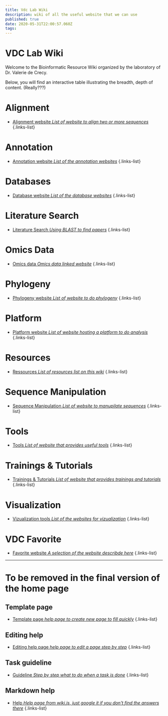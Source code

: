 ```yaml
---
title: Vdc Lab Wiki
description: wiki of all the useful website that we can use
published: true
date: 2020-05-31T22:00:57.060Z
tags: 
---
```


# VDC Lab Wiki
Welcome to the Bioinformatic Resource Wiki organized by the laboratory of Dr. Valerie de Crecy.

Below, you will find an interactive table illustrating the breadth, depth of content. (Really???)

# Alignment

- [Alignment website *List of website to align two or more sequences*](https://vdclab-wiki.herokuapp.com/en/alignment)
{.links-list}

# Annotation

- [Annotation website *List of the annotation websites*](https://vdclab-wiki.herokuapp.com/en/annotation)
{.links-list}

# Databases

- [Database website *List of the database websites*](https://vdclab-wiki.herokuapp.com/en/databases)
{.links-list}

# Literature Search

- [Literature Search *Using BLAST to find papers*](https://vdclab-wiki.herokuapp.com/en/literature-search)
{.links-list}

# Omics Data

- [Omics data *Omics data linked website*](https://vdclab-wiki.herokuapp.com/en/omics-data)
{.links-list}

# Phylogeny

- [Phylogeny website *List of website to do phylogeny*](https://vdclab-wiki.herokuapp.com/en/phylogeny)
{.links-list}

# Platform

- [Platform website *List of website hosting a platform to do analysis*](https://vdclab-wiki.herokuapp.com/en/platform)
{.links-list}

# Resources

- [Ressources *List of resources list on this wiki*](https://vdclab-wiki.herokuapp.com/en/resources)
{.links-list}

# Sequence Manipulation

- [Sequence Manipulation *List of website to manupilate sequences*](https://vdclab-wiki.herokuapp.com/en/sequence-manipulation)
{.links-list}

# Tools

- [Tools *List of website that provides useful tools*](https://vdclab-wiki.herokuapp.com/en/tools)
{.links-list}

# Trainings & Tutorials

- [Trainings & Tutorials *List of website that provides trainings and tutorials*](https://vdclab-wiki.herokuapp.com/en/tools)
{.links-list}

# Visualization

- [Vizualization tools *List of the websites for vizualization*](https://vdclab-wiki.herokuapp.com/en/visualization)
{.links-list}

# VDC Favorite

- [Favorite website *A selection of the website describde here*](https://vdclab-wiki.herokuapp.com/en/favorites)
{.links-list}

---

# To be removed in the final version of the home page

## Template page

- [Template page *help page to create new page to fill quickly*](https://vdclab-wiki.herokuapp.com/en/template_page)
{.links-list}

## Editing help

- [Editing help page *help page to edit a page step by step*](https://vdclab-wiki.herokuapp.com/en/edit_page)
{.links-list}

## Task guideline

- [Guideline *Step by step what to do when a task is done*](https://vdclab-wiki.herokuapp.com/en/Task_guideline)
{.links-list}

## Markdown help

- [Help *Help page from wiki.js, just google it if you don't find the answers there*](https://docs.requarks.io/en/editors/markdown)
{.links-list}